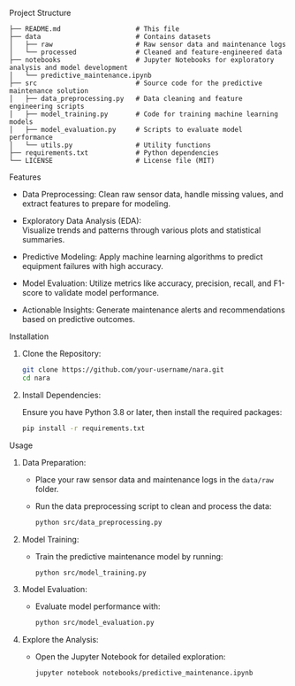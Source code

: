  

 Project Structure

```
├── README.md                   # This file
├── data                        # Contains datasets
│   ├── raw                     # Raw sensor data and maintenance logs
│   └── processed               # Cleaned and feature-engineered data
├── notebooks                   # Jupyter Notebooks for exploratory analysis and model development
│   └── predictive_maintenance.ipynb
├── src                         # Source code for the predictive maintenance solution
│   ├── data_preprocessing.py   # Data cleaning and feature engineering scripts
│   ├── model_training.py       # Code for training machine learning models
│   ├── model_evaluation.py     # Scripts to evaluate model performance
│   └── utils.py                # Utility functions
├── requirements.txt            # Python dependencies
└── LICENSE                     # License file (MIT)
```

Features

- Data Preprocessing:
  Clean raw sensor data, handle missing values, and extract features to prepare for modeling.

- Exploratory Data Analysis (EDA):  
  Visualize trends and patterns through various plots and statistical summaries.

- Predictive Modeling: 
  Apply machine learning algorithms to predict equipment failures with high accuracy.

- Model Evaluation: 
  Utilize metrics like accuracy, precision, recall, and F1-score to validate model performance.

- Actionable Insights: 
  Generate maintenance alerts and recommendations based on predictive outcomes.

Installation

1. Clone the Repository:

   ```bash
   git clone https://github.com/your-username/nara.git
   cd nara
   ```

2. Install Dependencies:

   Ensure you have Python 3.8 or later, then install the required packages:

   ```bash
   pip install -r requirements.txt
   ```

 Usage

1. Data Preparation:

   - Place your raw sensor data and maintenance logs in the `data/raw` folder.
   - Run the data preprocessing script to clean and process the data:

     ```bash
     python src/data_preprocessing.py
     ```

2. Model Training:

   - Train the predictive maintenance model by running:

     ```bash
     python src/model_training.py
     ```

3. Model Evaluation:

   - Evaluate model performance with:

     ```bash
     python src/model_evaluation.py
     ```

4. Explore the Analysis:

   - Open the Jupyter Notebook for detailed exploration:

     ```bash
     jupyter notebook notebooks/predictive_maintenance.ipynb
     ```

 
